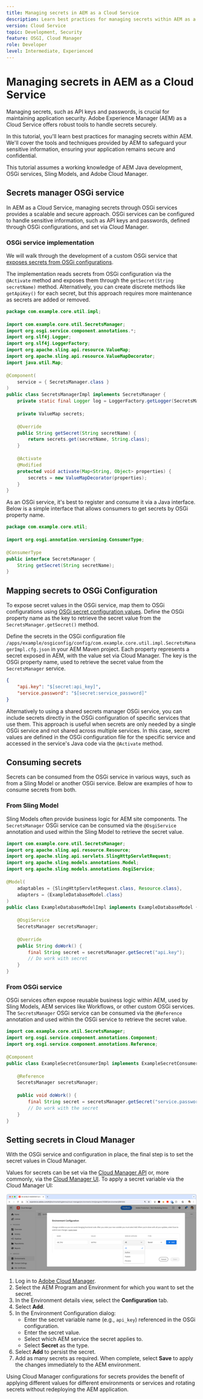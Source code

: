 ```yaml
---
title: Managing secrets in AEM as a Cloud Service
description: Learn best practices for managing secrets within AEM as a Cloud Service. We'll cover the tools and techniques provided by AEM to safeguard your sensitive information, ensuring your application remains secure and confidential.
version: Cloud Service
topic: Development, Security
feature: OSGI, Cloud Manager
role: Developer
level: Intermediate, Experienced
---
```


# Managing secrets in AEM as a Cloud Service

Managing secrets, such as API keys and passwords, is crucial for maintaining application security. Adobe Experience Manager (AEM) as a Cloud Service offers robust tools to handle secrets securely.

In this tutorial, you'll learn best practices for managing secrets within AEM. We'll cover the tools and techniques provided by AEM to safeguard your sensitive information, ensuring your application remains secure and confidential.

This tutorial assumes a working knowledge of AEM Java development, OSGi services, Sling Models, and Adobe Cloud Manager.

## Secrets manager OSGi service

In AEM as a Cloud Service, managing secrets through OSGi services provides a scalable and secure approach. OSGi services can be configured to handle sensitive information, such as API keys and passwords, defined through OSGi configurations, and set via Cloud Manager.

### OSGi service implementation

We will walk through the development of a custom OSGi service that [exposes secrets from OSGi configurations](https://experienceleague.adobe.com/en/docs/experience-manager-cloud-service/content/implementing/deploying/configuring-osgi#secret-configuration-values).

The implementation reads secrets from OSGi configuration via the `@Activate` method and exposes them through the `getSecret(String secretName)` method. Alternatively, you can create discrete methods like `getApiKey()` for each secret, but this approach requires more maintenance as secrets are added or removed.

```java
package com.example.core.util.impl;

import com.example.core.util.SecretsManager;
import org.osgi.service.component.annotations.*;
import org.slf4j.Logger;
import org.slf4j.LoggerFactory;
import org.apache.sling.api.resource.ValueMap;
import org.apache.sling.api.resource.ValueMapDecorator;
import java.util.Map;

@Component(
    service = { SecretsManager.class }
)
public class SecretsManagerImpl implements SecretsManager {
    private static final Logger log = LoggerFactory.getLogger(SecretsManagerImpl.class);
 
    private ValueMap secrets;

    @Override
    public String getSecret(String secretName) {
        return secrets.get(secretName, String.class);
    }

    @Activate
    @Modified
    protected void activate(Map<String, Object> properties) {
        secrets = new ValueMapDecorator(properties);
    }
}
```

As an OSGi service, it's best to register and consume it via a Java interface. Below is a simple interface that allows consumers to get secrets by OSGi property name.

```java
package com.example.core.util;

import org.osgi.annotation.versioning.ConsumerType;

@ConsumerType
public interface SecretsManager {
    String getSecret(String secretName);
}
```

## Mapping secrets to OSGi Configuration

To expose secret values in the OSGi service, map them to OSGi configurations using [OSGi secret configuration values](https://experienceleague.adobe.com/en/docs/experience-manager-cloud-service/content/implementing/deploying/configuring-osgi#secret-configuration-values). Define the OSGi property name as the key to retrieve the secret value from the `SecretsManager.getSecret()` method.

Define the secrets in the OSGi configuration file `/apps/example/osgiconfig/config/com.example.core.util.impl.SecretsManagerImpl.cfg.json` in your AEM Maven project. Each property represents a secret exposed in AEM, with the value set via Cloud Manager. The key is the OSGi property name, used to retrieve the secret value from the `SecretsManager` service.

```json
{
    "api.key": "$[secret:api_key]",
    "service.password": "$[secret:service_password]"
}
```

Alternatively to using a shared secrets manager OSGi service, you can include secrets directly in the OSGi configuration of specific services that use them. This approach is useful when secrets are only needed by a single OSGi service and not shared across multiple services. In this case, secret values are defined in the OSGi configuration file for the specific service and accessed in the service's Java code via the `@Activate` method.

## Consuming secrets

Secrets can be consumed from the OSGi service in various ways, such as from a Sling Model or another OSGi service. Below are examples of how to consume secrets from both.

### From Sling Model

Sling Models often provide business logic for AEM site components. The `SecretsManager` OSGi service can be consumed via the `@OsgiService` annotation and used within the Sling Model to retrieve the secret value.

```java
import com.example.core.util.SecretsManager;
import org.apache.sling.api.resource.Resource;
import org.apache.sling.api.servlets.SlingHttpServletRequest;
import org.apache.sling.models.annotations.Model;
import org.apache.sling.models.annotations.OsgiService;

@Model(
    adaptables = {SlingHttpServletRequest.class, Resource.class},
    adapters = {ExampleDatabaseModel.class}
)
public class ExampleDatabaseModelImpl implements ExampleDatabaseModel {

    @OsgiService
    SecretsManager secretsManager;

    @Override 
    public String doWork() {
        final String secret = secretsManager.getSecret("api.key");
        // Do work with secret
    }
}
```

### From OSGi service

OSGi services often expose reusable business logic within AEM, used by Sling Models, AEM services like Workflows, or other custom OSGi services. The `SecretsManager` OSGi service can be consumed via the `@Reference` annotation and used within the OSGi service to retrieve the secret value.

```java
import com.example.core.util.SecretsManager;
import org.osgi.service.component.annotations.Component;
import org.osgi.service.component.annotations.Reference;

@Component
public class ExampleSecretConsumerImpl implements ExampleSecretConsumer {

    @Reference
    SecretsManager secretsManager;

    public void doWork() {
        final String secret = secretsManager.getSecret("service.password");
        // Do work with the secret
    }
}
```

## Setting secrets in Cloud Manager

With the OSGi service and configuration in place, the final step is to set the secret values in Cloud Manager.

Values for secrets can be set via the [Cloud Manager API](https://developer.adobe.com/experience-cloud/cloud-manager/reference/api/#tag/Variables) or, more commonly, via the [Cloud Manager UI](https://experienceleague.adobe.com/en/docs/experience-manager-cloud-service/content/implementing/using-cloud-manager/environment-variables#overview). To apply a secret variable via the Cloud Manager UI:

![Cloud Manager Secrets Configuration](./assets/secrets/cloudmanager-configuration.png)

1. Log in to [Adobe Cloud Manager](https://my.cloudmanager.adobe.com).
1. Select the AEM Program and Environment for which you want to set the secret.
1. In the Environment details view, select the **Configuration** tab.
1. Select **Add**.
1. In the Environment Configuration dialog:
   - Enter the secret variable name (e.g., `api_key`) referenced in the OSGi configuration.
   - Enter the secret value.
   - Select which AEM service the secret applies to.
   - Select **Secret** as the type.
1. Select **Add** to persist the secret.
1. Add as many secrets as required. When complete, select **Save** to apply the changes immediately to the AEM environment.

Using Cloud Manager configurations for secrets provides the benefit of applying different values for different environments or services and rotating secrets without redeploying the AEM application.

